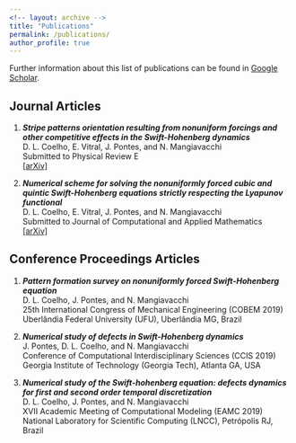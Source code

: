 ```yaml
---
<!-- layout: archive -->
title: "Publications"
permalink: /publications/
author_profile: true
---
```

<!-- 
{% if author.googlescholar %}
  You can also find my articles on <u><a href="{{author.googlescholar}}">my Google Scholar profile</a>.</u>
{% endif %}

{% include base_path %}

{% for post in site.publications reversed %}
  {% include archive-single.html %}
{% endfor %} -->

Further information about this list of publications can be found in [Google Scholar](https://scholar.google.com.br/citations?user=HxYY8LQAAAAJ&hl=pt-BR).

## Journal Articles

1. _**Stripe patterns orientation resulting from nonuniform forcings and other competitive effects in the Swift-Hohenberg dynamics**_<br>
D. L. Coelho, E. Vitral, J. Pontes, and N. Mangiavacchi<br>
Submitted to Physical Review E<br>
<a href="https://arxiv.org/abs/2008.00319" target="_blank">[arXiv]</a>

2. _**Numerical scheme for solving the nonuniformly forced cubic and quintic Swift-Hohenberg equations strictly respecting the Lyapunov functional**_<br>
D. L. Coelho, E. Vitral, J. Pontes, and N. Mangiavacchi<br>
Submitted to Journal of Computational and Applied Mathematics<br>
<a href="https://arxiv.org/abs/2007.16080" target="_blank">[arXiv]</a>

## Conference Proceedings Articles

1. _**Pattern formation survey on nonuniformly forced Swift-Hohenberg equation**_<br>
   D. L. Coelho, J. Pontes, and N. Mangiavacchi<br>
   25th International Congress of Mechanical Engineering (COBEM 2019)<br>
   Uberlândia Federal University (UFU), Uberlândia MG, Brazil

2. _**Numerical study of defects in Swift-Hohenberg dynamics**_<br>
   J. Pontes, D. L. Coelho, and N. Mangiavacchi<br>
   Conference of Computational Interdisciplinary Sciences (CCIS 2019)<br>
   Georgia Institute of Technology (Georgia Tech), Atlanta GA, USA

3. _**Numerical study of the Swift-hohenberg equation: defects dynamics for first and second order temporal discretization**_<br>
   D. L. Coelho, J. Pontes, and N. Mangiavacchi<br>
   XVII Academic Meeting of Computational Modeling (EAMC 2019)<br>
   National Laboratory for Scientific Computing (LNCC), Petrópolis RJ, Brazil





